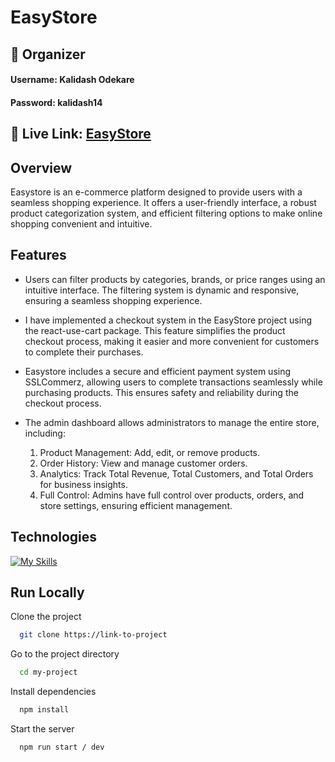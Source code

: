
# EasyStore




## 👤  Organizer
#### Username: Kalidash Odekare
#### Password: kalidash14


## 🔗 Live Link: [EasyStore](https://easystore-9fd6e.web.app)

## Overview
Easystore is an e-commerce platform designed to provide users with a seamless shopping experience. It offers a user-friendly interface, a robust product categorization system, and efficient filtering options to make online shopping convenient and intuitive.



## Features

- Users can filter products by categories, brands, or price ranges using an intuitive interface. The filtering system is dynamic and responsive, ensuring a seamless shopping experience.

- I have implemented a checkout system in the EasyStore project using the react-use-cart package. This feature simplifies the product checkout process, making it easier and more convenient for customers to complete their purchases.

- Easystore includes a secure and efficient payment system using SSLCommerz, allowing users to complete transactions seamlessly while purchasing products. This ensures safety and reliability during the checkout process.

- The admin dashboard allows administrators to manage the entire store, including:
  1. Product Management: Add, edit, or remove products.
  2. Order History: View and manage customer orders.
  3. Analytics: Track Total Revenue, Total Customers, and Total Orders for business insights.
  4. Full Control: Admins have full control over products, orders, and store settings, ensuring efficient management.

## Technologies
[![My Skills](https://skillicons.dev/icons?i=react,tailwind,nodejs,express,mongodb)](https://skillicons.dev)


## Run Locally

Clone the project

```bash
  git clone https://link-to-project
```

Go to the project directory

```bash
  cd my-project
```

Install dependencies

```bash
  npm install
```

Start the server

```bash
  npm run start / dev
```
